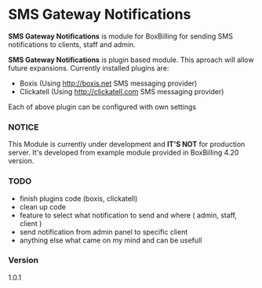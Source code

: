 # SMS Gateway Notifications

**SMS Gateway Notifications** is module for BoxBilling for sending SMS notifications to clients, staff and admin.

**SMS Gateway Notifications** is plugin based module. This aproach will allow future expansions. Currently installed plugins are:

- Boxis (Using http://boxis.net SMS messaging provider)
- Clickatell (Using http://clickatell.com SMS messaging provider) 
 
Each of above plugin can be configured with own settings


### NOTICE

This Module is currently under development and **IT'S NOT** for production server. It's developed from example module provided in BoxBilling 4.20 version.


### TODO

- finish plugins code (boxis, clickatell)
- clean up code 
- feature to select what notification to send and where ( admin, staff, client ) 
- send notification from admin panel to specific client
- anything else what came on my mind and can be usefull
 

 
### Version
1.0.1


